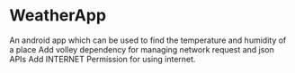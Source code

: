 # WeatherApp
An android app which can be used to find the temperature and humidity of a place
Add volley dependency for managing network request and json APIs
Add INTERNET Permission for using internet.
